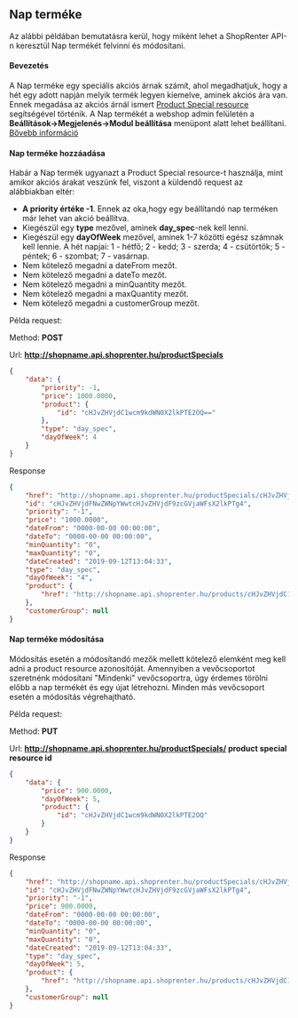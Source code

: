 ## Nap terméke

Az alábbi példában bemutatásra kerül, hogy miként lehet a ShopRenter API-n keresztül Nap termékét felvinni és módosítani.

#### Bevezetés

A Nap terméke egy speciális akciós árnak számít, ahol megadhatjuk, hogy a hét egy adott napján melyik termék legyen kiemelve, aminek akciós ára van.
 Ennek megadása az akciós árnál ismert [Product Special resource](https://www.shoprenter.hu/api/doc#product_special) segítségével történik.
 A Nap termékét a webshop admin felületén a **Beállítások->Megjelenés->Modul beállítása** menüpont alatt lehet beállítani. [Bővebb információ](https://support.shoprenter.hu/hc/hu/articles/215106328-Aj%C3%A1nl%C3%B3-modulok#nap_termeke)
 
#### Nap terméke hozzáadása

Habár a Nap termék ugyanazt a Product Special resource-t használja, mint amikor akciós árakat veszünk fel, viszont a küldendő request az alábbiakban eltér:
- **A priority értéke -1**. Ennek az oka,hogy egy beállítandó nap terméken már lehet van akció beállítva.
- Kiegészül egy **type** mezővel, aminek **day_spec**-nek kell lenni.
- Kiegészül egy **dayOfWeek** mezővel, aminek 1-7 közötti egész számnak kell lennie. A hét napjai: 1 - hétfő; 2 - kedd; 3 - szerda; 4 - csütörtök; 5 - péntek; 6 - szombat; 7 - vasárnap.
- Nem kötelező megadni a dateFrom mezőt.
- Nem kötelező megadni a dateTo mezőt.
- Nem kötelező megadni a minQuantity mezőt.
- Nem kötelező megadni a maxQuantity mezőt.
- Nem kötelező megadni a customerGroup mezőt.

Példa request:

Method: **POST**

Url: **http://shopname.api.shoprenter.hu/productSpecials**

```json
{
	"data": {
		"priority": -1,
		"price": 1000.0000,
		"product": {
			"id": "cHJvZHVjdC1wcm9kdWN0X2lkPTE2OQ=="
		},
		"type": "day_spec",
		"dayOfWeek": 4
	}
}
```

Response

```json
{
    "href": "http://shopname.api.shoprenter.hu/productSpecials/cHJvZHVjdFNwZWNpYWwtcHJvZHVjdF9zcGVjaWFsX2lkPTg4",
    "id": "cHJvZHVjdFNwZWNpYWwtcHJvZHVjdF9zcGVjaWFsX2lkPTg4",
    "priority": "-1",
    "price": "1000.0000",
    "dateFrom": "0000-00-00 00:00:00",
    "dateTo": "0000-00-00 00:00:00",
    "minQuantity": "0",
    "maxQuantity": "0",
    "dateCreated": "2019-09-12T13:04:33",
    "type": "day_spec",
    "dayOfWeek": "4",
    "product": {
        "href": "http://shopname.api.shoprenter.hu/products/cHJvZHVjdC1wcm9kdWN0X2lkPTE2OQ=="
    },
    "customerGroup": null
}
```

#### Nap terméke módosítása

Módosítás esetén a módosítandó mezők mellett kötelező elemként meg kell adni a product resource azonosítóját.
Amennyiben a vevőcsoportot szeretnénk módosítani "Mindenki" vevőcsoportra, úgy érdemes törölni előbb a nap termékét és egy újat létrehozni. Minden más vevőcsoport esetén a módosítás végrehajtható.
 
Példa request:

Method: **PUT**

Url: **http://shopname.api.shoprenter.hu/productSpecials/ product special resource id**

```json
{
	"data": {
		"price": 900.0000,
		"dayOfWeek": 5,
		"product": {
			"id": "cHJvZHVjdC1wcm9kdWN0X2lkPTE2OQ"
		}
	}
}
```

Response

```json
{
    "href": "http://shopname.api.shoprenter.hu/productSpecials/cHJvZHVjdFNwZWNpYWwtcHJvZHVjdF9zcGVjaWFsX2lkPTg4",
    "id": "cHJvZHVjdFNwZWNpYWwtcHJvZHVjdF9zcGVjaWFsX2lkPTg4",
    "priority": "-1",
    "price": 900.0000,
    "dateFrom": "0000-00-00 00:00:00",
    "dateTo": "0000-00-00 00:00:00",
    "minQuantity": "0",
    "maxQuantity": "0",
    "dateCreated": "2019-09-12T13:04:33",
    "type": "day_spec",
    "dayOfWeek": 5,
    "product": {
        "href": "http://shopname.api.shoprenter.hu/products/cHJvZHVjdC1wcm9kdWN0X2lkPTE2OQ=="
    },
    "customerGroup": null
}
```